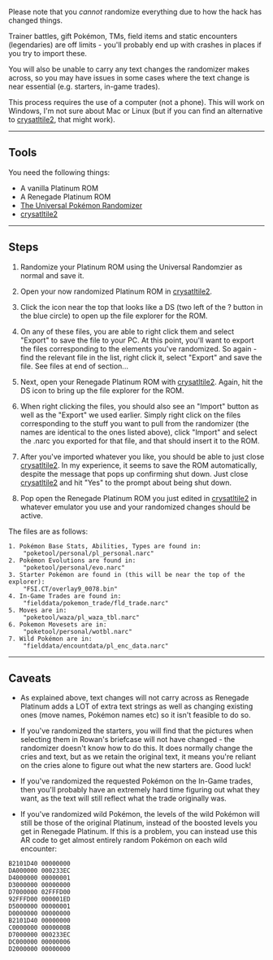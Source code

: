 Please note that you _cannot_ randomize everything due to how the hack has changed things.

Trainer battles, gift Pokémon, TMs, field items and static encounters (legendaries) are off limits - you'll probably end up with crashes in places if you try to import these.

You will also be unable to carry any text changes the randomizer makes across, so you may have issues in some cases where the text change is near essential (e.g. starters, in-game trades).

This process requires the use of a computer (not a phone). This will work on Windows, I'm not sure about Mac or Linux (but if you can find an alternative to [crysatltile2](https://www.romhacking.net/utilities/818/), that might work).

---

## Tools

You need the following things:

- A vanilla Platinum ROM
- A Renegade Platinum ROM
- [The Universal Pokémon Randomizer](https://pokehacks.dabomstew.com/randomizer/)
- [crysatltile2](https://www.romhacking.net/utilities/818/)

---

## Steps

1. Randomize your Platinum ROM using the Universal Randomzier as normal and save it.

2. Open your now randomized Platinum ROM in [crysatltile2](https://www.romhacking.net/utilities/818/).

3. Click the icon near the top that looks like a DS (two left of the ? button in the blue circle) to open up the file explorer for the ROM.

4. On any of these files, you are able to right click them and select "Export" to save the file to your PC.
   At this point, you'll want to export the files corresponding to the elements you've randomized.
   So again - find the relevant file in the list, right click it, select "Export" and save the file.
   See files at end of section...

5. Next, open your Renegade Platinum ROM with [crysatltile2](https://www.romhacking.net/utilities/818/). Again, hit the DS icon to bring up the file explorer for the ROM.

6. When right clicking the files, you should also see an "Import" button as well as the "Export" we used earlier. Simply right click on the files corresponding to the stuff you want to pull from the randomizer (the names are identical to the ones listed above), click "Import" and select the .narc you exported for that file, and that should insert it to the ROM.

7. After you've imported whatever you like, you should be able to just close [crysatltile2](https://www.romhacking.net/utilities/818/). In my experience, it seems to save the ROM automatically, despite the message that pops up confirming shut down. Just close [crysatltile2](https://www.romhacking.net/utilities/818/) and hit "Yes" to the prompt about being shut down.

8. Pop open the Renegade Platinum ROM you just edited in [crysatltile2](https://www.romhacking.net/utilities/818/) in whatever emulator you use and your randomized changes should be active.

The files are as follows:

```
1. Pokémon Base Stats, Abilities, Types are found in:
    "poketool/personal/pl_personal.narc"
2. Pokémon Evolutions are found in:
    "poketool/personal/evo.narc"
3. Starter Pokémon are found in (this will be near the top of the explorer):
    "FSI.CT/overlay9_0078.bin"
4. In-Game Trades are found in:
    "fielddata/pokemon_trade/fld_trade.narc"
5. Moves are in:
    "poketool/waza/pl_waza_tbl.narc"
6. Pokemon Movesets are in:
    "poketool/personal/wotbl.narc"
7. Wild Pokémon are in:
    "fielddata/encountdata/pl_enc_data.narc"
```

---

## Caveats

- As explained above, text changes will not carry across as Renegade Platinum adds a LOT of extra text strings as well as changing existing ones (move names, Pokémon names etc) so it isn't feasible to do so.

- If you've randomized the starters, you will find that the pictures when selecting them in Rowan's briefcase will not have changed - the randomizer doesn't know how to do this. It does normally change the cries and text, but as we retain the original text, it means you're reliant on the cries alone to figure out what the new starters are. Good luck!

- If you've randomized the requested Pokémon on the In-Game trades, then you'll probably have an extremely hard time figuring out what they want, as the text will still reflect what the trade originally was.

- If you've randomized wild Pokémon, the levels of the wild Pokémon will still be those of the original Platinum, instead of the boosted levels you get in Renegade Platinum. If this is a problem, you can instead use this AR code to get almost entirely random Pokémon on each wild encounter:

```
B2101D40 00000000
DA000000 000233EC
D4000000 00000001
D3000000 00000000
D7000000 02FFFD00
92FFFD00 000001ED
D5000000 00000001
D0000000 00000000
B2101D40 00000000
C0000000 0000000B
D7000000 000233EC
DC000000 00000006
D2000000 00000000
```
